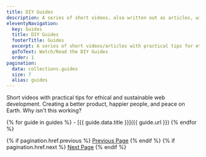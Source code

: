 ```yaml
---
title: DIY Guides
description: A series of short videos, also written out as articles, with practical tips for ethical and sustainable web development.
eleventyNavigation:
  key: Guides
  title: DIY Guides
  footerTitle: Guides
  excerpt: A series of short videos/articles with practical tips for ethical and sustainable web development.
  goToText: Watch/Read the DIY Guides
  order: 1
pagination:
  data: collections.guides
  size: 7
  alias: guides
---
```

Short videos with practical tips for ethical and sustainable web development. Creating a better product, happier people, and peace on Earth. Why isn't this working?

<section>
  {% for guide in guides %}
  - [{{ guide.data.title }}]({{ guide.url }})
  {% endfor %}

  {% if pagination.href.previous %}
  <a href="{{ pagination.href.previous }}">Previous Page</a>
  {% endif %}
  {% if pagination.href.next %}
  <a href="{{ pagination.href.next }}">Next Page</a>
  {% endif %}
</section>